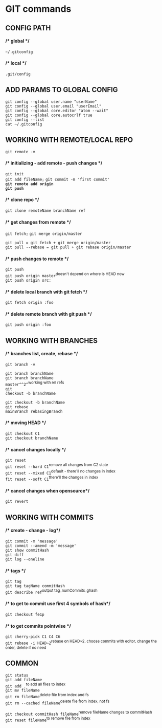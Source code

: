 <h1>GIT commands</h1>
<!-- =========================== -->
<h2>CONFIG PATH</h2>
<h4>/* global */</h4>
<code>~/.gitconfig</code>
<h4>/* local */</h4>
<code>.git/config</code>

<!-- =========================== -->
<h2>ADD PARAMS TO GLOBAL CONFIG</h2>
<code>git config --global user.name "userName"</code><br>
<code>git config --global user.email "userEmail"</code><br>
<code>git config --global core.editor "atom --wait"</code><br>
<code>git config --global core.autocrlf true</code><br>
<code>git config --list</code><br>
<code>cat ~/.gitconfig</code>
<!-- =========================== -->
<h2>WORKING WITH REMOTE/LOCAL REPO</h2>
<code>git remote -v</code>

<h4>/* initializing - add remote - push changes */</h4>
<code>git init</code><br>
<code>git add fileName;</code>
<code>git commit -m 'first commit'</code><br>
<code><b>git remote add origin <ref></b></code><br>
<code><b>git push</b></code>

<h4>/* clone repo */</h4>
<code>git clone remoteName branchName ref</code>

<h4>/* get changes from remote */</h4>
<code>git fetch;</code>
<code>git merge origin/master</code><br>

<code>git pull = git fetch + git merge origin/master</code><br>
<code>git pull --rebase = git pull + git rebase origin/master</code>

<h4>/* push changes to remote */</h4>
<code>git push</code><br>
<code>git push origin master</code><sup>doesn't depend on where is HEAD now</sup><br>
<code>git push origin src:<dest> </code><br>

<h4>/* delete local branch with git fetch */</h4>
<code>git fetch origin :foo</code>
<h4>/* delete remote branch with git push */</h4>
<code>git push origin :foo</code>

<!-- =========================== -->
<h2>WORKING WITH BRANCHES</h2>
<h4>/* branches list, create, rebase */</h4>
<code>git branch -v</code><br>

<code>git branch branchName</code><br>
<code>git branch branchName master^^2^</code><sup>working with rel refs</sup>
<br>
<code>git checkout -b branchName</code><br>

<code>git checkout -b branchName</code><br>
<code>git rebase mainBranch rebasingBranch</code>

<h4>/* moving HEAD */</h4>
<code>git checkout C1</code><br>
<code>git checkout branchName</code>

<h4>/* cancel changes locally */</h4>
<code>git reset</code><br>
<code>git reset --hard C1</code><sup>remove all changes from C2 state </sup><br>
<code>git reset --mixed C1</code><sup>default - there'll no changes in index</sup><br>
<code>fit reset --soft C1</code><sup>there'll the changes in index</sup><br>
<h4>/* cancel changes when opensource*/</h4>
<code>git revert</code>

<!-- =========================== -->
<h2>WORKING WITH COMMITS</h2>
<h4>/* create - change - log*/</h4>
<code>git commit -m 'message'</code><br>
<code>git commit --amend -m 'message'</code><br>
<code>git show commitHash</code><br>
<code>git diff</code><br>
<code>git log --oneline </code>

<h4>/* tags */</h4>
<code>git tag</code><br>
<code>git tag tagName commitHash</code><br>
<code>git describe ref</code><sup>output tag_numCommits_ghash</sup>

<h4>/* to get to commit use first 4 symbols of hash*/</h4>
<code>git checkout fe1p</code>

<h4>/* to get commits pointwise */</h4>
<code>git cherry-pick C1 C4 C6</code><br>
<code>git rebase -i HEAD~2</code><sup>rebase on HEAD~2, choose commits with editor, change the order, delete if no need</sup>

<!-- =========================== -->
<h2>COMMON</h2>
<code>git status</code><br>
<code>git add fileName</code><br>
<code>git add .</code><sup>to add all files to index</sup><br>
<code>git mv fileName<directory></code><br>
<code>git rm fileName</code><sup>delete file from index and fs</sup><br>
<code>git rm --cached fileName</code><sup>delete file from index, not fs</sup><br>

<code>git checkout commitHash fileName</code><sup>remove fileName changes to commitHash</sup><br>
<code>git reset fileName</code><sup>to remove file from index</sup><br>
